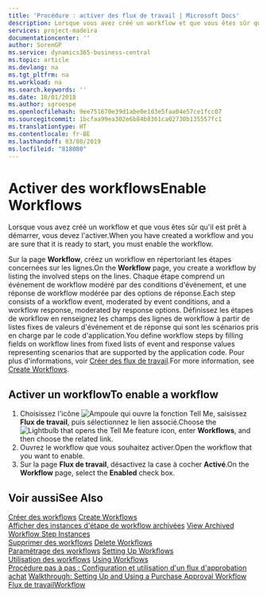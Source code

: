 ```yaml
---
title: 'Procédure : activer des flux de travail | Microsoft Docs'
description: Lorsque vous avez créé un workflow et que vous êtes sûr qu'il est prêt à démarrer, vous devez l'activer.
services: project-madeira
documentationcenter: ''
author: SorenGP
ms.service: dynamics365-business-central
ms.topic: article
ms.devlang: na
ms.tgt_pltfrm: na
ms.workload: na
ms.search.keywords: ''
ms.date: 10/01/2018
ms.author: sgroespe
ms.openlocfilehash: 9ee751670e39d1abe0e1d3e5faa04e57ce1fcc07
ms.sourcegitcommit: 1bcfaa99ea302e6b84b8361ca02730b135557fc1
ms.translationtype: HT
ms.contentlocale: fr-BE
ms.lasthandoff: 03/08/2019
ms.locfileid: "818080"
---
```

# <a name="enable-workflows"></a><span data-ttu-id="e6129-103">Activer des workflows</span><span class="sxs-lookup"><span data-stu-id="e6129-103">Enable Workflows</span></span>
<span data-ttu-id="e6129-104">Lorsque vous avez créé un workflow et que vous êtes sûr qu'il est prêt à démarrer, vous devez l'activer.</span><span class="sxs-lookup"><span data-stu-id="e6129-104">When you have created a workflow and you are sure that it is ready to start, you must enable the workflow.</span></span>  

 <span data-ttu-id="e6129-105">Sur la page **Workflow**, créez un workflow en répertoriant les étapes concernées sur les lignes.</span><span class="sxs-lookup"><span data-stu-id="e6129-105">On the **Workflow** page, you create a workflow by listing the involved steps on the lines.</span></span> <span data-ttu-id="e6129-106">Chaque étape comprend un événement de workflow modéré par des conditions d'événement, et une réponse de workflow modérée par des options de réponse.</span><span class="sxs-lookup"><span data-stu-id="e6129-106">Each step consists of a workflow event, moderated by event conditions, and a workflow response, moderated by response options.</span></span> <span data-ttu-id="e6129-107">Définissez les étapes de workflow en renseignez les champs des lignes de workflow à partir de listes fixes de valeurs d'événement et de réponse qui sont les scénarios pris en charge par le code d'application.</span><span class="sxs-lookup"><span data-stu-id="e6129-107">You define workflow steps by filling fields on workflow lines from fixed lists of event and response values representing scenarios that are supported by the application code.</span></span> <span data-ttu-id="e6129-108">Pour plus d'informations, voir [Créer des flux de travail](across-how-to-create-workflows.md).</span><span class="sxs-lookup"><span data-stu-id="e6129-108">For more information, see [Create Workflows](across-how-to-create-workflows.md).</span></span>  

## <a name="to-enable-a-workflow"></a><span data-ttu-id="e6129-109">Activer un workflow</span><span class="sxs-lookup"><span data-stu-id="e6129-109">To enable a workflow</span></span>  
1.  <span data-ttu-id="e6129-110">Choisissez l'icône ![Ampoule qui ouvre la fonction Tell Me](media/ui-search/search_small.png "Dites-moi ce que vous voulez faire"), saisissez **Flux de travail**, puis sélectionnez le lien associé.</span><span class="sxs-lookup"><span data-stu-id="e6129-110">Choose the ![Lightbulb that opens the Tell Me feature](media/ui-search/search_small.png "Tell me what you want to do") icon, enter **Workflows**, and then choose the related link.</span></span>  
2.  <span data-ttu-id="e6129-111">Ouvrez le workflow que vous souhaitez activer.</span><span class="sxs-lookup"><span data-stu-id="e6129-111">Open the workflow that you want to enable.</span></span>  
3.  <span data-ttu-id="e6129-112">Sur la page **Flux de travail**, désactivez la case à cocher **Activé**.</span><span class="sxs-lookup"><span data-stu-id="e6129-112">On the **Workflow** page, select the **Enabled** check box.</span></span>  

## <a name="see-also"></a><span data-ttu-id="e6129-113">Voir aussi</span><span class="sxs-lookup"><span data-stu-id="e6129-113">See Also</span></span>  
 <span data-ttu-id="e6129-114">[Créer des workflows](across-how-to-create-workflows.md) </span><span class="sxs-lookup"><span data-stu-id="e6129-114">[Create Workflows](across-how-to-create-workflows.md) </span></span>  
 <span data-ttu-id="e6129-115">[Afficher des instances d'étape de workflow archivées](across-how-to-view-archived-workflow-step-instances.md) </span><span class="sxs-lookup"><span data-stu-id="e6129-115">[View Archived Workflow Step Instances](across-how-to-view-archived-workflow-step-instances.md) </span></span>  
 <span data-ttu-id="e6129-116">[Supprimer des workflows](across-how-to-delete-workflows.md) </span><span class="sxs-lookup"><span data-stu-id="e6129-116">[Delete Workflows](across-how-to-delete-workflows.md) </span></span>  
 <span data-ttu-id="e6129-117">[Paramétrage des workflows](across-set-up-workflows.md) </span><span class="sxs-lookup"><span data-stu-id="e6129-117">[Setting Up Workflows](across-set-up-workflows.md) </span></span>  
 <span data-ttu-id="e6129-118">[Utilisation des workflows](across-use-workflows.md) </span><span class="sxs-lookup"><span data-stu-id="e6129-118">[Using Workflows](across-use-workflows.md) </span></span>  
 <span data-ttu-id="e6129-119">[Procédure pas à pas : Configuration et utilisation d'un flux d'approbation achat](walkthrough-setting-up-and-using-a-purchase-approval-workflow.md) </span><span class="sxs-lookup"><span data-stu-id="e6129-119">[Walkthrough: Setting Up and Using a Purchase Approval Workflow](walkthrough-setting-up-and-using-a-purchase-approval-workflow.md) </span></span>  
 [<span data-ttu-id="e6129-120">Flux de travail</span><span class="sxs-lookup"><span data-stu-id="e6129-120">Workflow</span></span>](across-workflow.md)   
